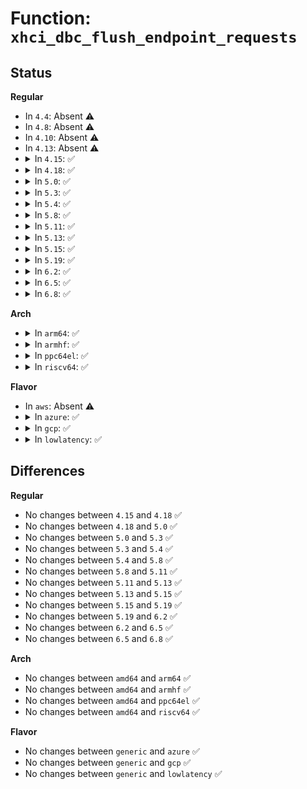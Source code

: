 # Function: <code>xhci_dbc_flush_endpoint_requests</code>

## Status
<b>Regular</b>
<ul>
<li>
In <code>4.4</code>: Absent ⚠️
</li>
<li>
In <code>4.8</code>: Absent ⚠️
</li>
<li>
In <code>4.10</code>: Absent ⚠️
</li>
<li>
In <code>4.13</code>: Absent ⚠️
</li>
<li>
<details>
<summary>In <code>4.15</code>: ✅</summary>

```c
void xhci_dbc_flush_endpoint_requests(struct dbc_ep *dep);
```

**Collision:** Unique Static

**Inline:** No

**Transformation:** False

**Instances:**

```
In drivers/usb/host/xhci-dbgcap.c (ffffffff817734f0)
Location: drivers/usb/host/xhci-dbgcap.c:175
Inline: False
Direct callers:
  - drivers/usb/host/xhci-dbgcap.c:xhci_dbc_handle_events
  - drivers/usb/host/xhci-dbgcap.c:xhci_dbc_handle_events
  - drivers/usb/host/xhci-dbgcap.c:xhci_dbc_handle_events
  - drivers/usb/host/xhci-dbgcap.c:xhci_dbc_handle_events
```
**Symbols:**

```
ffffffff817734f0-ffffffff81773560: xhci_dbc_flush_endpoint_requests (STB_LOCAL)
```
</details>
</li>
<li>
<details>
<summary>In <code>4.18</code>: ✅</summary>

```c
void xhci_dbc_flush_endpoint_requests(struct dbc_ep *dep);
```

**Collision:** Unique Static

**Inline:** No

**Transformation:** False

**Instances:**

```
In drivers/usb/host/xhci-dbgcap.c (ffffffff817b3b10)
Location: drivers/usb/host/xhci-dbgcap.c:176
Inline: False
Direct callers:
  - drivers/usb/host/xhci-dbgcap.c:xhci_dbc_handle_events
  - drivers/usb/host/xhci-dbgcap.c:xhci_dbc_handle_events
  - drivers/usb/host/xhci-dbgcap.c:xhci_dbc_handle_events
  - drivers/usb/host/xhci-dbgcap.c:xhci_dbc_handle_events
```
**Symbols:**

```
ffffffff817b3b10-ffffffff817b3b80: xhci_dbc_flush_endpoint_requests (STB_LOCAL)
```
</details>
</li>
<li>
<details>
<summary>In <code>5.0</code>: ✅</summary>

```c
void xhci_dbc_flush_endpoint_requests(struct dbc_ep *dep);
```

**Collision:** Unique Static

**Inline:** No

**Transformation:** False

**Instances:**

```
In drivers/usb/host/xhci-dbgcap.c (ffffffff817da050)
Location: drivers/usb/host/xhci-dbgcap.c:176
Inline: False
Direct callers:
  - drivers/usb/host/xhci-dbgcap.c:xhci_dbc_handle_events
  - drivers/usb/host/xhci-dbgcap.c:xhci_dbc_handle_events
  - drivers/usb/host/xhci-dbgcap.c:xhci_dbc_handle_events
  - drivers/usb/host/xhci-dbgcap.c:xhci_dbc_handle_events
```
**Symbols:**

```
ffffffff817da050-ffffffff817da0c0: xhci_dbc_flush_endpoint_requests (STB_LOCAL)
```
</details>
</li>
<li>
<details>
<summary>In <code>5.3</code>: ✅</summary>

```c
void xhci_dbc_flush_endpoint_requests(struct dbc_ep *dep);
```

**Collision:** Unique Static

**Inline:** No

**Transformation:** False

**Instances:**

```
In drivers/usb/host/xhci-dbgcap.c (ffffffff8181b521)
Location: drivers/usb/host/xhci-dbgcap.c:176
Inline: False
Direct callers:
  - drivers/usb/host/xhci-dbgcap.c:xhci_dbc_do_handle_events
  - drivers/usb/host/xhci-dbgcap.c:xhci_dbc_do_handle_events
  - drivers/usb/host/xhci-dbgcap.c:xhci_dbc_do_handle_events
  - drivers/usb/host/xhci-dbgcap.c:xhci_dbc_do_handle_events
  - drivers/usb/host/xhci-dbgcap.c:xhci_dbc_do_handle_events
  - drivers/usb/host/xhci-dbgcap.c:xhci_dbc_do_handle_events
```
**Symbols:**

```
ffffffff8181b521-ffffffff8181b586: xhci_dbc_flush_endpoint_requests (STB_LOCAL)
```
</details>
</li>
<li>
<details>
<summary>In <code>5.4</code>: ✅</summary>

```c
void xhci_dbc_flush_endpoint_requests(struct dbc_ep *dep);
```

**Collision:** Unique Static

**Inline:** No

**Transformation:** False

**Instances:**

```
In drivers/usb/host/xhci-dbgcap.c (ffffffff8184c962)
Location: drivers/usb/host/xhci-dbgcap.c:175
Inline: False
Direct callers:
  - drivers/usb/host/xhci-dbgcap.c:xhci_dbc_do_handle_events
  - drivers/usb/host/xhci-dbgcap.c:xhci_dbc_do_handle_events
  - drivers/usb/host/xhci-dbgcap.c:xhci_dbc_do_handle_events
  - drivers/usb/host/xhci-dbgcap.c:xhci_dbc_do_handle_events
  - drivers/usb/host/xhci-dbgcap.c:xhci_dbc_do_handle_events
  - drivers/usb/host/xhci-dbgcap.c:xhci_dbc_do_handle_events
```
**Symbols:**

```
ffffffff8184c962-ffffffff8184c9c7: xhci_dbc_flush_endpoint_requests (STB_LOCAL)
```
</details>
</li>
<li>
<details>
<summary>In <code>5.8</code>: ✅</summary>

```c
void xhci_dbc_flush_endpoint_requests(struct dbc_ep *dep);
```

**Collision:** Unique Static

**Inline:** No

**Transformation:** False

**Instances:**

```
In drivers/usb/host/xhci-dbgcap.c (ffffffff8191f44a)
Location: drivers/usb/host/xhci-dbgcap.c:175
Inline: False
Direct callers:
  - drivers/usb/host/xhci-dbgcap.c:xhci_dbc_do_handle_events
  - drivers/usb/host/xhci-dbgcap.c:xhci_dbc_do_handle_events
  - drivers/usb/host/xhci-dbgcap.c:xhci_dbc_do_handle_events
  - drivers/usb/host/xhci-dbgcap.c:xhci_dbc_do_handle_events
  - drivers/usb/host/xhci-dbgcap.c:xhci_dbc_do_handle_events
  - drivers/usb/host/xhci-dbgcap.c:xhci_dbc_do_handle_events
```
**Symbols:**

```
ffffffff8191f44a-ffffffff8191f4af: xhci_dbc_flush_endpoint_requests (STB_LOCAL)
```
</details>
</li>
<li>
<details>
<summary>In <code>5.11</code>: ✅</summary>

```c
void xhci_dbc_flush_endpoint_requests(struct dbc_ep *dep);
```

**Collision:** Unique Static

**Inline:** No

**Transformation:** False

**Instances:**

```
In drivers/usb/host/xhci-dbgcap.c (ffffffff81c226b5)
Location: drivers/usb/host/xhci-dbgcap.c:174
Inline: False
Direct callers:
  - drivers/usb/host/xhci-dbgcap.c:xhci_dbc_do_handle_events
  - drivers/usb/host/xhci-dbgcap.c:xhci_dbc_do_handle_events
  - drivers/usb/host/xhci-dbgcap.c:xhci_dbc_do_handle_events
  - drivers/usb/host/xhci-dbgcap.c:xhci_dbc_do_handle_events
```
**Symbols:**

```
ffffffff81c226b5-ffffffff81c2271a: xhci_dbc_flush_endpoint_requests (STB_LOCAL)
```
</details>
</li>
<li>
<details>
<summary>In <code>5.13</code>: ✅</summary>

```c
void xhci_dbc_flush_endpoint_requests(struct dbc_ep *dep);
```

**Collision:** Unique Static

**Inline:** No

**Transformation:** False

**Instances:**

```
In drivers/usb/host/xhci-dbgcap.c (ffffffff81c148ac)
Location: drivers/usb/host/xhci-dbgcap.c:174
Inline: False
Direct callers:
  - drivers/usb/host/xhci-dbgcap.c:xhci_dbc_do_handle_events
  - drivers/usb/host/xhci-dbgcap.c:xhci_dbc_do_handle_events
  - drivers/usb/host/xhci-dbgcap.c:xhci_dbc_do_handle_events
  - drivers/usb/host/xhci-dbgcap.c:xhci_dbc_do_handle_events
```
**Symbols:**

```
ffffffff81c148ac-ffffffff81c14911: xhci_dbc_flush_endpoint_requests (STB_LOCAL)
```
</details>
</li>
<li>
<details>
<summary>In <code>5.15</code>: ✅</summary>

```c
void xhci_dbc_flush_endpoint_requests(struct dbc_ep *dep);
```

**Collision:** Unique Static

**Inline:** No

**Transformation:** False

**Instances:**

```
In drivers/usb/host/xhci-dbgcap.c (ffffffff81d21d9e)
Location: drivers/usb/host/xhci-dbgcap.c:174
Inline: False
Direct callers:
  - drivers/usb/host/xhci-dbgcap.c:xhci_dbc_do_handle_events
  - drivers/usb/host/xhci-dbgcap.c:xhci_dbc_do_handle_events
  - drivers/usb/host/xhci-dbgcap.c:xhci_dbc_do_handle_events
  - drivers/usb/host/xhci-dbgcap.c:xhci_dbc_do_handle_events
```
**Symbols:**

```
ffffffff81d21d9e-ffffffff81d21e03: xhci_dbc_flush_endpoint_requests (STB_LOCAL)
```
</details>
</li>
<li>
<details>
<summary>In <code>5.19</code>: ✅</summary>

```c
void xhci_dbc_flush_endpoint_requests(struct dbc_ep *dep);
```

**Collision:** Unique Static

**Inline:** No

**Transformation:** False

**Instances:**

```
In drivers/usb/host/xhci-dbgcap.c (ffffffff81eed912)
Location: drivers/usb/host/xhci-dbgcap.c:174
Inline: False
Direct callers:
  - drivers/usb/host/xhci-dbgcap.c:xhci_dbc_do_handle_events
  - drivers/usb/host/xhci-dbgcap.c:xhci_dbc_do_handle_events
  - drivers/usb/host/xhci-dbgcap.c:xhci_dbc_do_handle_events
  - drivers/usb/host/xhci-dbgcap.c:xhci_dbc_do_handle_events
```
**Symbols:**

```
ffffffff81eed912-ffffffff81eed981: xhci_dbc_flush_endpoint_requests (STB_LOCAL)
```
</details>
</li>
<li>
<details>
<summary>In <code>6.2</code>: ✅</summary>

```c
void xhci_dbc_flush_endpoint_requests(struct dbc_ep *dep);
```

**Collision:** Unique Static

**Inline:** No

**Transformation:** False

**Instances:**

```
In drivers/usb/host/xhci-dbgcap.c (ffffffff81c978a0)
Location: drivers/usb/host/xhci-dbgcap.c:174
Inline: False
Direct callers:
  - drivers/usb/host/xhci-dbgcap.c:xhci_dbc_do_handle_events
  - drivers/usb/host/xhci-dbgcap.c:xhci_dbc_do_handle_events
  - drivers/usb/host/xhci-dbgcap.c:xhci_dbc_do_handle_events
  - drivers/usb/host/xhci-dbgcap.c:xhci_dbc_do_handle_events
```
**Symbols:**

```
ffffffff81c978a0-ffffffff81c97916: xhci_dbc_flush_endpoint_requests (STB_LOCAL)
```
</details>
</li>
<li>
<details>
<summary>In <code>6.5</code>: ✅</summary>

```c
void xhci_dbc_flush_endpoint_requests(struct dbc_ep *dep);
```

**Collision:** Unique Static

**Inline:** No

**Transformation:** False

**Instances:**

```
In drivers/usb/host/xhci-dbgcap.c (ffffffff81cfebd0)
Location: drivers/usb/host/xhci-dbgcap.c:174
Inline: False
Direct callers:
  - drivers/usb/host/xhci-dbgcap.c:xhci_dbc_do_handle_events
  - drivers/usb/host/xhci-dbgcap.c:xhci_dbc_do_handle_events
  - drivers/usb/host/xhci-dbgcap.c:xhci_dbc_do_handle_events
  - drivers/usb/host/xhci-dbgcap.c:xhci_dbc_do_handle_events
```
**Symbols:**

```
ffffffff81cfebd0-ffffffff81cfec46: xhci_dbc_flush_endpoint_requests (STB_LOCAL)
```
</details>
</li>
<li>
<details>
<summary>In <code>6.8</code>: ✅</summary>

```c
void xhci_dbc_flush_endpoint_requests(struct dbc_ep *dep);
```

**Collision:** Unique Static

**Inline:** No

**Transformation:** False

**Instances:**

```
In drivers/usb/host/xhci-dbgcap.c (ffffffff81db3cd0)
Location: drivers/usb/host/xhci-dbgcap.c:189
Inline: False
Direct callers:
  - drivers/usb/host/xhci-dbgcap.c:xhci_dbc_do_handle_events
  - drivers/usb/host/xhci-dbgcap.c:xhci_dbc_do_handle_events
  - drivers/usb/host/xhci-dbgcap.c:xhci_dbc_do_handle_events
  - drivers/usb/host/xhci-dbgcap.c:xhci_dbc_do_handle_events
```
**Symbols:**

```
ffffffff81db3cd0-ffffffff81db3d46: xhci_dbc_flush_endpoint_requests (STB_LOCAL)
```
</details>
</li>
</ul>
<b>Arch</b>
<ul>
<li>
<details>
<summary>In <code>arm64</code>: ✅</summary>

```c
void xhci_dbc_flush_endpoint_requests(struct dbc_ep *dep);
```

**Collision:** Unique Static

**Inline:** No

**Transformation:** False

**Instances:**

```
In drivers/usb/host/xhci-dbgcap.c (ffff800010a8c16c)
Location: drivers/usb/host/xhci-dbgcap.c:175
Inline: False
Direct callers:
  - drivers/usb/host/xhci-dbgcap.c:xhci_dbc_do_handle_events
  - drivers/usb/host/xhci-dbgcap.c:xhci_dbc_do_handle_events
  - drivers/usb/host/xhci-dbgcap.c:xhci_dbc_do_handle_events
  - drivers/usb/host/xhci-dbgcap.c:xhci_dbc_do_handle_events
```
**Symbols:**

```
ffff800010a8c16c-ffff800010a8c1dc: xhci_dbc_flush_endpoint_requests (STB_LOCAL)
```
</details>
</li>
<li>
<details>
<summary>In <code>armhf</code>: ✅</summary>

```c
void xhci_dbc_flush_endpoint_requests(struct dbc_ep *dep);
```

**Collision:** Unique Static

**Inline:** No

**Transformation:** False

**Instances:**

```
In drivers/usb/host/xhci-dbgcap.c (c0b5edc8)
Location: drivers/usb/host/xhci-dbgcap.c:175
Inline: False
Direct callers:
  - drivers/usb/host/xhci-dbgcap.c:xhci_dbc_do_handle_events
  - drivers/usb/host/xhci-dbgcap.c:xhci_dbc_do_handle_events
  - drivers/usb/host/xhci-dbgcap.c:xhci_dbc_do_handle_events
  - drivers/usb/host/xhci-dbgcap.c:xhci_dbc_do_handle_events
  - drivers/usb/host/xhci-dbgcap.c:xhci_dbc_do_handle_events
  - drivers/usb/host/xhci-dbgcap.c:xhci_dbc_do_handle_events
```
**Symbols:**

```
c0b5edc8-c0b5ee38: xhci_dbc_flush_endpoint_requests (STB_LOCAL)
```
</details>
</li>
<li>
<details>
<summary>In <code>ppc64el</code>: ✅</summary>

```c
void xhci_dbc_flush_endpoint_requests(struct dbc_ep *dep);
```

**Collision:** Unique Static

**Inline:** No

**Transformation:** False

**Instances:**

```
In drivers/usb/host/xhci-dbgcap.c (c000000000b68268)
Location: drivers/usb/host/xhci-dbgcap.c:175
Inline: False
Direct callers:
  - drivers/usb/host/xhci-dbgcap.c:xhci_dbc_do_handle_events
  - drivers/usb/host/xhci-dbgcap.c:xhci_dbc_do_handle_events
  - drivers/usb/host/xhci-dbgcap.c:xhci_dbc_do_handle_events
  - drivers/usb/host/xhci-dbgcap.c:xhci_dbc_do_handle_events
```
**Symbols:**

```
c000000000b68268-c000000000b68308: xhci_dbc_flush_endpoint_requests (STB_LOCAL)
```
</details>
</li>
<li>
<details>
<summary>In <code>riscv64</code>: ✅</summary>

```c
void xhci_dbc_flush_endpoint_requests(struct dbc_ep *dep);
```

**Collision:** Unique Static

**Inline:** No

**Transformation:** False

**Instances:**

```
In drivers/usb/host/xhci-dbgcap.c (ffffffe0006a0cbc)
Location: drivers/usb/host/xhci-dbgcap.c:175
Inline: False
Direct callers:
  - drivers/usb/host/xhci-dbgcap.c:xhci_dbc_do_handle_events
  - drivers/usb/host/xhci-dbgcap.c:xhci_dbc_do_handle_events
  - drivers/usb/host/xhci-dbgcap.c:xhci_dbc_do_handle_events
  - drivers/usb/host/xhci-dbgcap.c:xhci_dbc_do_handle_events
```
**Symbols:**

```
ffffffe0006a0cbc-ffffffe0006a0d2c: xhci_dbc_flush_endpoint_requests (STB_LOCAL)
```
</details>
</li>
</ul>
<b>Flavor</b>
<ul>
<li>
In <code>aws</code>: Absent ⚠️
</li>
<li>
<details>
<summary>In <code>azure</code>: ✅</summary>

```c
void xhci_dbc_flush_endpoint_requests(struct dbc_ep *dep);
```

**Collision:** Unique Static

**Inline:** No

**Transformation:** False

**Instances:**

```
In drivers/usb/host/xhci-dbgcap.c (ffffffff817c9eb2)
Location: drivers/usb/host/xhci-dbgcap.c:175
Inline: False
Direct callers:
  - drivers/usb/host/xhci-dbgcap.c:xhci_dbc_do_handle_events
  - drivers/usb/host/xhci-dbgcap.c:xhci_dbc_do_handle_events
  - drivers/usb/host/xhci-dbgcap.c:xhci_dbc_do_handle_events
  - drivers/usb/host/xhci-dbgcap.c:xhci_dbc_do_handle_events
  - drivers/usb/host/xhci-dbgcap.c:xhci_dbc_do_handle_events
  - drivers/usb/host/xhci-dbgcap.c:xhci_dbc_do_handle_events
```
**Symbols:**

```
ffffffff817c9eb2-ffffffff817c9f17: xhci_dbc_flush_endpoint_requests (STB_LOCAL)
```
</details>
</li>
<li>
<details>
<summary>In <code>gcp</code>: ✅</summary>

```c
void xhci_dbc_flush_endpoint_requests(struct dbc_ep *dep);
```

**Collision:** Unique Static

**Inline:** No

**Transformation:** False

**Instances:**

```
In drivers/usb/host/xhci-dbgcap.c (ffffffff818417e2)
Location: drivers/usb/host/xhci-dbgcap.c:175
Inline: False
Direct callers:
  - drivers/usb/host/xhci-dbgcap.c:xhci_dbc_do_handle_events
  - drivers/usb/host/xhci-dbgcap.c:xhci_dbc_do_handle_events
  - drivers/usb/host/xhci-dbgcap.c:xhci_dbc_do_handle_events
  - drivers/usb/host/xhci-dbgcap.c:xhci_dbc_do_handle_events
  - drivers/usb/host/xhci-dbgcap.c:xhci_dbc_do_handle_events
  - drivers/usb/host/xhci-dbgcap.c:xhci_dbc_do_handle_events
```
**Symbols:**

```
ffffffff818417e2-ffffffff81841847: xhci_dbc_flush_endpoint_requests (STB_LOCAL)
```
</details>
</li>
<li>
<details>
<summary>In <code>lowlatency</code>: ✅</summary>

```c
void xhci_dbc_flush_endpoint_requests(struct dbc_ep *dep);
```

**Collision:** Unique Static

**Inline:** No

**Transformation:** False

**Instances:**

```
In drivers/usb/host/xhci-dbgcap.c (ffffffff8185bd42)
Location: drivers/usb/host/xhci-dbgcap.c:175
Inline: False
Direct callers:
  - drivers/usb/host/xhci-dbgcap.c:xhci_dbc_do_handle_events
  - drivers/usb/host/xhci-dbgcap.c:xhci_dbc_do_handle_events
  - drivers/usb/host/xhci-dbgcap.c:xhci_dbc_do_handle_events
  - drivers/usb/host/xhci-dbgcap.c:xhci_dbc_do_handle_events
  - drivers/usb/host/xhci-dbgcap.c:xhci_dbc_do_handle_events
  - drivers/usb/host/xhci-dbgcap.c:xhci_dbc_do_handle_events
```
**Symbols:**

```
ffffffff8185bd42-ffffffff8185bda7: xhci_dbc_flush_endpoint_requests (STB_LOCAL)
```
</details>
</li>
</ul>

## Differences
<b>Regular</b>
<ul>
<li>
No changes between <code>4.15</code> and <code>4.18</code> ✅
</li>
<li>
No changes between <code>4.18</code> and <code>5.0</code> ✅
</li>
<li>
No changes between <code>5.0</code> and <code>5.3</code> ✅
</li>
<li>
No changes between <code>5.3</code> and <code>5.4</code> ✅
</li>
<li>
No changes between <code>5.4</code> and <code>5.8</code> ✅
</li>
<li>
No changes between <code>5.8</code> and <code>5.11</code> ✅
</li>
<li>
No changes between <code>5.11</code> and <code>5.13</code> ✅
</li>
<li>
No changes between <code>5.13</code> and <code>5.15</code> ✅
</li>
<li>
No changes between <code>5.15</code> and <code>5.19</code> ✅
</li>
<li>
No changes between <code>5.19</code> and <code>6.2</code> ✅
</li>
<li>
No changes between <code>6.2</code> and <code>6.5</code> ✅
</li>
<li>
No changes between <code>6.5</code> and <code>6.8</code> ✅
</li>
</ul>
<b>Arch</b>
<ul>
<li>
No changes between <code>amd64</code> and <code>arm64</code> ✅
</li>
<li>
No changes between <code>amd64</code> and <code>armhf</code> ✅
</li>
<li>
No changes between <code>amd64</code> and <code>ppc64el</code> ✅
</li>
<li>
No changes between <code>amd64</code> and <code>riscv64</code> ✅
</li>
</ul>
<b>Flavor</b>
<ul>
<li>
No changes between <code>generic</code> and <code>azure</code> ✅
</li>
<li>
No changes between <code>generic</code> and <code>gcp</code> ✅
</li>
<li>
No changes between <code>generic</code> and <code>lowlatency</code> ✅
</li>
</ul>

